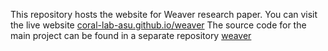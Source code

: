 This repository hosts the website for Weaver research paper. You can visit the live website [coral-lab-asu.github.io/weaver](https://coral-lab-asu.github.io/weaver/)
The source code for the main project can be found in a separate repository [weaver](https://github.com/CoRAL-ASU/weaver)
